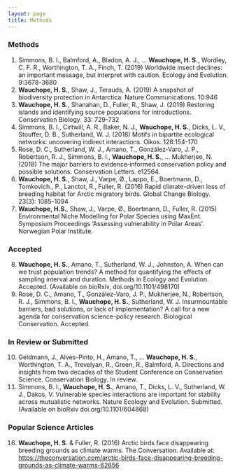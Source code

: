 ```yaml
---
layout: page
title: Methods
---
```

### Methods

1.	Simmons, B. I., Balmford, A., Bladon, A. J., ... **Wauchope, H. S.**, Wordley, C. F. R., Worthington, T. A., Finch, T. (2019) Worldwide insect declines: an important message, but interpret with caution. Ecology and Evolution. 9:3678-3680
2.	**Wauchope, H. S.**, Shaw, J., Terauds, A. (2019) A snapshot of biodiversity protection in Antarctica. Nature Communications. 10:946
3.	**Wauchope, H. S.**, Shanahan, D., Fuller, R., Shaw, J. (2019) Restoring islands and identifying source populations for introductions. Conservation Biology. 33: 729-732
4.	Simmons, B. I., Cirtwill, A. R., Baker, N. J., **Wauchope, H. S.**, Dicks, L. V., Stouffer, D. B., Sutherland, W. J. (2018) Motifs in bipartite ecological networks: uncovering indirect interactions. Oikos. 128:154-170
5.	Rose, D. C., Sutherland, W. J., Amano, T., González‐Varo, J. P., Robertson, R. J., Simmons, B. I., **Wauchope, H. S.**, ... Mukherjee, N. (2018) The major barriers to evidence‐informed conservation policy and possible solutions. Conservation Letters. e12564.
6.	**Wauchope, H. S.**, Shaw, J., Varpe, Ø., Lappo, E., Boertmann, D., Tomkovich., P., Lanctot, R., Fuller, R. (2016) Rapid climate-driven loss of breeding habitat for Arctic migratory birds. Global Change Biology. 23(3): 1085-1094  
7.	**Wauchope, H.S.**, Shaw, J., Varpe, Ø., Boertmann, D., Fuller, R. (2015) Environmental Niche Modelling for Polar Species using MaxEnt. Symposium Proceedings ‘Assessing vulnerability in Polar Areas’. Norwegian Polar Institute.

### Accepted

8.	**Wauchope, H. S.**, Amano, T., Sutherland, W. J., Johnston, A. When can we trust population trends? A method for quantifying the effects of sampling interval and duration. Methods in Ecology and Evolution. Accepted. (Available on bioRxiv, doi.org/10.1101/498170)
9.	Rose, D. C., Amano, T., González-Varo, J. P., Mukherjee, N., Robertson, R. J., Simmons, B. I., **Wauchope, H. S.**, Sutherland, W. J. Insurmountable barriers, bad solutions, or lack of implementation? A call for a new agenda for conservation science-policy research. Biological Conservation. Accepted.

### In Review or Submitted

10.	Geldmann, J., Alves-Pinto, H., Amano, T., … **Wauchope, H. S.**, Worthington, T. A., Trevelyan, R.,  Green, R., Balmford, A. Directions and insights from two decades of the Student Conference on Conservation Science. Conservation Biology. In review.
11.	Simmons, B. I., **Wauchope, H. S.**, Amano, T., Dicks, L. V., Sutherland, W. J., Dakos, V. Vulnerable species interactions are important for stability across mutualistic networks. Nature Ecology and Evolution. Submitted. (Available on bioRxiv doi.org/10.1101/604868)

### Popular Science Articles

16.	**Wauchope, H. S.** & Fuller, R. (2016) Arctic birds face disappearing breeding grounds as climate warms. The Conversation. Available at: https://theconversation.com/arctic-birds-face-disappearing-breeding-grounds-as-climate-warms-62656
